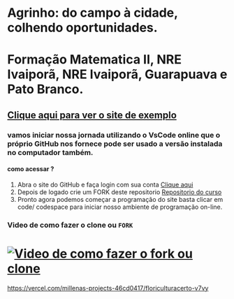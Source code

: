 #  **Agrinho: do campo à cidade, colhendo oportunidades**.
# Formação Matematica II, NRE Ivaiporã, NRE Ivaiporã, Guarapuava e Pato Branco.
## [Clique aqui para ver o site de exemplo](https://professorrichardson.github.io/Agrinho-2024-formacao/)

### vamos iniciar nossa jornada utilizando o VsCode online que o próprio GitHub nos fornece pode ser usado a versão instalada no computador também.
#### como acessar ?

 1. Abra o site do GitHub e faça login com sua conta [Clique aqui](https://github.com/)
 2. Depois de logado crie um FORK deste repositorio [Repositorio do curso](https://github.com/professorrichardson/Agrinho_2024_curso.git)
 3. Pronto agora podemos começar a programação do site basta clicar em code/ codespace para iniciar nosso ambiente de programação on-line.

### Video de como fazer o clone ou `FORK`
# [![Video de como fazer o fork ou clone](https://markdown-videos-api.jorgenkh.no/url?url=https%3A%2F%2Fwww.youtube.com%2Fwatch%3Fv%3DwaQ0633pZrs)](https://www.youtube.com/watch?v=waQ0633pZrs)
https://vercel.com/millenas-projects-46cd0417/floriculturacerto-v7vy
